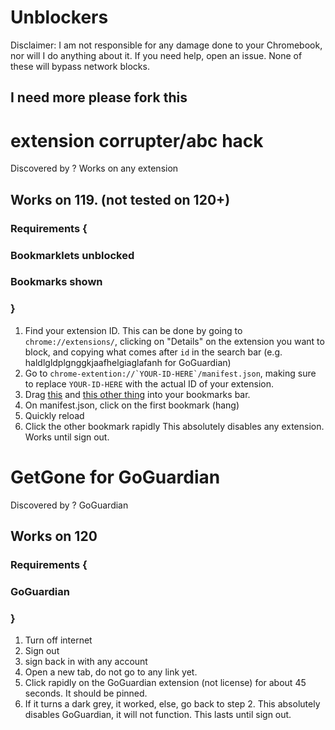 # Unblockers

Disclaimer: I am not responsible for any damage done to your Chromebook, nor will I do anything about it. If you need help, open an issue. None of these will bypass network blocks.

## I need more please fork this

# extension corrupter/abc hack
Discovered by ?
Works on any extension
## Works on 119. (not tested on 120+)
### Requirements {
###   Bookmarklets unblocked
###   Bookmarks shown
### }
1. Find your extension ID. This can be done by going to `chrome://extensions/`, clicking on "Details" on the extension you want to block, and copying what comes after `id` in the search bar (e.g. haldlgldplgnggkjaafhelgiaglafanh for GoGuardian)
2. Go to ```chrome-extention://`YOUR-ID-HERE`/manifest.json```, making sure to replace `YOUR-ID-HERE` with the actual ID of your extension.
3. Drag [this](chrome://hang/) and [this other thing](chrome://kill) into your bookmarks bar.
4. On manifest.json, click on the first bookmark (hang)
5. Quickly reload
6. Click the other bookmark rapidly
This absolutely disables any extension. Works until sign out.

# GetGone for GoGuardian
Discovered by ?
GoGuardian
## Works on 120
### Requirements { 
###   GoGuardian
### }
1. Turn off internet
2. Sign out
3. sign back in with any account
4. Open a new tab, do not go to any link yet.
5. Click rapidly on the GoGuardian extension (not license) for about 45 seconds. It should be pinned.
6. If it turns a dark grey, it worked, else, go back to step 2.
This absolutely disables GoGuardian, it will not function. This lasts until sign out.
